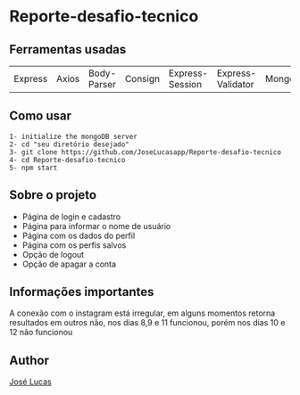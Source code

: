 # Reporte-desafio-tecnico

## Ferramentas usadas

<p align='center'>
<table>
  <tr>
    <td>Express</td>
    <td>Axios</td>
    <td>Body-Parser</td>
    <td>Consign</td>
    <td>Express-Session</td>
    <td>Express-Validator</td>
    <td>Mongoose</td>
    <td>EJS</td>
    <td>MongoDB</td>
    <td>Arquitetura MVC</td>
  </tr>
</table>
</p>

## Como usar

  ```shell
  1- initialize the mongoDB server
  2- cd "seu diretório desejado"
  3- git clone https://github.com/JoseLucasapp/Reporte-desafio-tecnico
  4- cd Reporte-desafio-tecnico
  5- npm start
  ```
## Sobre o projeto

<p align='center'>
  <ul>
    <li>Página de login e cadastro</li>
    <li>Página para informar o nome de usuário</li>
    <li>Página com os dados do perfil</li>
    <li>Página com os perfis salvos</li>
    <li>Opção de logout</li>
    <li>Opção de apagar a conta</li>
  </ul>
</p>

## Informações importantes

<p>A conexão com o instagram está irregular, em alguns momentos retorna resultados em outros não, nos dias 8,9 e 11 funcionou, porém nos dias 10 e 12 não funcionou</p>

## Author
<a href="https://www.instagram.com/jlucasgf/?hl=pt-br">José Lucas</a>
